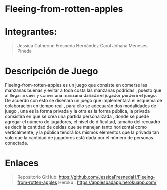 # Fleeing-from-rotten-apples
# Integrantes: 
>Jessica Catherine Fresneda Hernández
>Carol Johana Meneses Pineda
# Descripción de Juego
Fleeing-from-rotten-apples  es un juego que consiste en comerse las manzanas buenas y evitar a toda costa las manzanas podridas , puesto que al llegar a caer y comer una manzana dañada el jugador perderá el juego.
De acuerdo con esto se diseñara un  juego que implementará el esquema de colaboración en tiempo real , para ello se adecuarán dos modalidades de juego , una es la forma privada y la otra es la forma pública, la privada consistirá en que se crea una partida personalizada , donde se puede agregar el número de jugadores, el nivel de dificultad,  tamaño del recuadro es decir la cantidad de celdas que se manejan tanto horizontal como verticalmente, y la pública tendrá los mismos elementos que la privada tan solo que la cantidad de jugadores está dada por el número de personas conectada.

# Enlaces
>Repositorio GitHub: https://github.com/JessicaFresnedaH/Fleeing-from-rotten-apples
>Heroku : https://applesbadapp.herokuapp.com/




